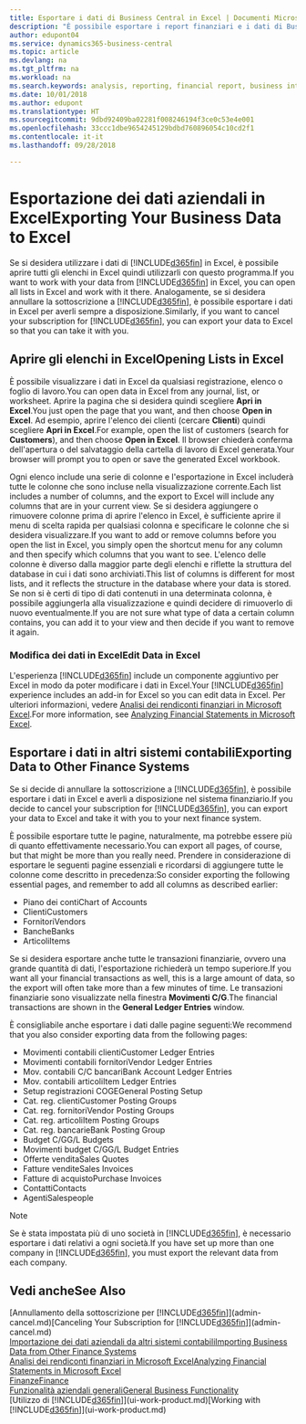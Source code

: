 ```yaml
---
title: Esportare i dati di Business Central in Excel | Documenti Microsoft
description: "È possibile esportare i report finanziari e i dati di Business Intelligence da Business Central in Excel o aprire i dati di Business Central in Excel."
author: edupont04
ms.service: dynamics365-business-central
ms.topic: article
ms.devlang: na
ms.tgt_pltfrm: na
ms.workload: na
ms.search.keywords: analysis, reporting, financial report, business intelligence, BI, Excel
ms.date: 10/01/2018
ms.author: edupont
ms.translationtype: HT
ms.sourcegitcommit: 9dbd92409ba02281f008246194f3ce0c53e4e001
ms.openlocfilehash: 33ccc1dbe9654245129bdbd760896054c10cd2f1
ms.contentlocale: it-it
ms.lasthandoff: 09/28/2018

---
```

# <a name="exporting-your-business-data-to-excel"></a><span data-ttu-id="503e6-103">Esportazione dei dati aziendali in Excel</span><span class="sxs-lookup"><span data-stu-id="503e6-103">Exporting Your Business Data to Excel</span></span>
<span data-ttu-id="503e6-104">Se si desidera utilizzare i dati di [!INCLUDE[d365fin](includes/d365fin_md.md)] in Excel, è possibile aprire tutti gli elenchi in Excel quindi utilizzarli con questo programma.</span><span class="sxs-lookup"><span data-stu-id="503e6-104">If you want to work with your data from [!INCLUDE[d365fin](includes/d365fin_md.md)] in Excel, you can open all lists in Excel and work with it there.</span></span> <span data-ttu-id="503e6-105">Analogamente, se si desidera annullare la sottoscrizione a [!INCLUDE[d365fin](includes/d365fin_md.md)], è possibile esportare i dati in Excel per averli sempre a disposizione.</span><span class="sxs-lookup"><span data-stu-id="503e6-105">Similarly, if you want to cancel your subscription for [!INCLUDE[d365fin](includes/d365fin_md.md)], you can export your data to Excel so that you can take it with you.</span></span>

## <a name="opening-lists-in-excel"></a><span data-ttu-id="503e6-106">Aprire gli elenchi in Excel</span><span class="sxs-lookup"><span data-stu-id="503e6-106">Opening Lists in Excel</span></span>
<span data-ttu-id="503e6-107">È possibile visualizzare i dati in Excel da qualsiasi registrazione, elenco o foglio di lavoro.</span><span class="sxs-lookup"><span data-stu-id="503e6-107">You can open data in Excel from any journal, list, or worksheet.</span></span> <span data-ttu-id="503e6-108">Aprire la pagina che si desidera quindi scegliere **Apri in Excel**.</span><span class="sxs-lookup"><span data-stu-id="503e6-108">You just open the page that you want, and then choose **Open in Excel**.</span></span> <span data-ttu-id="503e6-109">Ad esempio, aprire l'elenco dei clienti (cercare **Clienti**) quindi scegliere **Apri in Excel**.</span><span class="sxs-lookup"><span data-stu-id="503e6-109">For example, open the list of customers (search for **Customers**), and then choose **Open in Excel**.</span></span> <span data-ttu-id="503e6-110">Il browser chiederà conferma dell'apertura o del salvataggio della cartella di lavoro di Excel generata.</span><span class="sxs-lookup"><span data-stu-id="503e6-110">Your browser will prompt you to open or save the generated Excel workbook.</span></span>  

<span data-ttu-id="503e6-111">Ogni elenco include una serie di colonne e l'esportazione in Excel includerà tutte le colonne che sono incluse nella visualizzazione corrente.</span><span class="sxs-lookup"><span data-stu-id="503e6-111">Each list includes a number of columns, and the export to Excel will include any columns that are in your current view.</span></span> <span data-ttu-id="503e6-112">Se si desidera aggiungere o rimuovere colonne prima di aprire l'elenco in Excel, è sufficiente aprire il menu di scelta rapida per qualsiasi colonna e specificare le colonne che si desidera visualizzare.</span><span class="sxs-lookup"><span data-stu-id="503e6-112">If you want to add or remove columns before you open the list in Excel, you simply open the shortcut menu for any column and then specify which columns that you want to see.</span></span> <span data-ttu-id="503e6-113">L'elenco delle colonne è diverso dalla maggior parte degli elenchi e riflette la struttura del database in cui i dati sono archiviati.</span><span class="sxs-lookup"><span data-stu-id="503e6-113">This list of columns is different for most lists, and it reflects the structure in the database where your data is stored.</span></span> <span data-ttu-id="503e6-114">Se non si è certi di tipo di dati contenuti in una determinata colonna, è possibile aggiungerla alla visualizzazione e quindi decidere di rimuoverlo di nuovo eventualmente.</span><span class="sxs-lookup"><span data-stu-id="503e6-114">If you are not sure what type of data a certain column contains, you can add it to your view and then decide if you want to remove it again.</span></span>  

### <a name="edit-data-in-excel"></a><span data-ttu-id="503e6-115">Modifica dei dati in Excel</span><span class="sxs-lookup"><span data-stu-id="503e6-115">Edit Data in Excel</span></span>
<span data-ttu-id="503e6-116">L'esperienza [!INCLUDE[d365fin](includes/d365fin_md.md)] include un componente aggiuntivo per Excel in modo da poter modificare i dati in Excel.</span><span class="sxs-lookup"><span data-stu-id="503e6-116">Your [!INCLUDE[d365fin](includes/d365fin_md.md)] experience includes an add-in for Excel so you can edit data in Excel.</span></span> <span data-ttu-id="503e6-117">Per ulteriori informazioni, vedere [Analisi dei rendiconti finanziari in Microsoft Excel](finance-analyze-excel.md).</span><span class="sxs-lookup"><span data-stu-id="503e6-117">For more information, see [Analyzing Financial Statements in Microsoft Excel](finance-analyze-excel.md).</span></span>  

## <a name="exporting-data-to-other-finance-systems"></a><span data-ttu-id="503e6-118">Esportare i dati in altri sistemi contabili</span><span class="sxs-lookup"><span data-stu-id="503e6-118">Exporting Data to Other Finance Systems</span></span>
<span data-ttu-id="503e6-119">Se si decide di annullare la sottoscrizione a [!INCLUDE[d365fin](includes/d365fin_md.md)], è possibile esportare i dati in Excel e averli a disposizione nel sistema finanziario.</span><span class="sxs-lookup"><span data-stu-id="503e6-119">If you decide to cancel your subscription for [!INCLUDE[d365fin](includes/d365fin_md.md)], you can export your data to Excel and take it with you to your next finance system.</span></span>  

<span data-ttu-id="503e6-120">È possibile esportare tutte le pagine, naturalmente, ma potrebbe essere più di quanto effettivamente necessario.</span><span class="sxs-lookup"><span data-stu-id="503e6-120">You can export all pages, of course, but that might be more than you really need.</span></span> <span data-ttu-id="503e6-121">Prendere in considerazione di esportare le seguenti pagine essenziali e ricordarsi di aggiungere tutte le colonne come descritto in precedenza:</span><span class="sxs-lookup"><span data-stu-id="503e6-121">So consider exporting the following essential pages, and remember to add all columns as described earlier:</span></span>  

* <span data-ttu-id="503e6-122">Piano dei conti</span><span class="sxs-lookup"><span data-stu-id="503e6-122">Chart of Accounts</span></span>  
* <span data-ttu-id="503e6-123">Clienti</span><span class="sxs-lookup"><span data-stu-id="503e6-123">Customers</span></span>  
* <span data-ttu-id="503e6-124">Fornitori</span><span class="sxs-lookup"><span data-stu-id="503e6-124">Vendors</span></span>  
* <span data-ttu-id="503e6-125">Banche</span><span class="sxs-lookup"><span data-stu-id="503e6-125">Banks</span></span>  
* <span data-ttu-id="503e6-126">Articoli</span><span class="sxs-lookup"><span data-stu-id="503e6-126">Items</span></span>  

<span data-ttu-id="503e6-127">Se si desidera esportare anche tutte le transazioni finanziarie, ovvero una grande quantità di dati, l'esportazione richiederà un tempo superiore.</span><span class="sxs-lookup"><span data-stu-id="503e6-127">If you want all your financial transactions as well, this is a large amount of data, so the export will often take more than a few minutes of time.</span></span> <span data-ttu-id="503e6-128">Le transazioni finanziarie sono visualizzate nella finestra **Movimenti C/G**.</span><span class="sxs-lookup"><span data-stu-id="503e6-128">The financial transactions are shown in the **General Ledger Entries** window.</span></span>  

<span data-ttu-id="503e6-129">È consigliabile anche esportare i dati dalle pagine seguenti:</span><span class="sxs-lookup"><span data-stu-id="503e6-129">We recommend that you also consider exporting data from the following pages:</span></span>  

* <span data-ttu-id="503e6-130">Movimenti contabili clienti</span><span class="sxs-lookup"><span data-stu-id="503e6-130">Customer Ledger Entries</span></span>  
* <span data-ttu-id="503e6-131">Movimenti contabili fornitori</span><span class="sxs-lookup"><span data-stu-id="503e6-131">Vendor Ledger Entries</span></span>  
* <span data-ttu-id="503e6-132">Mov. contabili C/C bancari</span><span class="sxs-lookup"><span data-stu-id="503e6-132">Bank Account Ledger Entries</span></span>  
* <span data-ttu-id="503e6-133">Mov. contabili articoli</span><span class="sxs-lookup"><span data-stu-id="503e6-133">Item Ledger Entries</span></span>  
* <span data-ttu-id="503e6-134">Setup registrazioni COGE</span><span class="sxs-lookup"><span data-stu-id="503e6-134">General Posting Setup</span></span>  
* <span data-ttu-id="503e6-135">Cat. reg. clienti</span><span class="sxs-lookup"><span data-stu-id="503e6-135">Customer Posting Groups</span></span>  
* <span data-ttu-id="503e6-136">Cat. reg. fornitori</span><span class="sxs-lookup"><span data-stu-id="503e6-136">Vendor Posting Groups</span></span>  
* <span data-ttu-id="503e6-137">Cat. reg. articoli</span><span class="sxs-lookup"><span data-stu-id="503e6-137">Item Posting Groups</span></span>  
* <span data-ttu-id="503e6-138">Cat. reg. bancarie</span><span class="sxs-lookup"><span data-stu-id="503e6-138">Bank Posting Group</span></span>  
* <span data-ttu-id="503e6-139">Budget C/G</span><span class="sxs-lookup"><span data-stu-id="503e6-139">G/L Budgets</span></span>  
* <span data-ttu-id="503e6-140">Movimenti budget C/G</span><span class="sxs-lookup"><span data-stu-id="503e6-140">G/L Budget Entries</span></span>  
* <span data-ttu-id="503e6-141">Offerte vendita</span><span class="sxs-lookup"><span data-stu-id="503e6-141">Sales Quotes</span></span>  
* <span data-ttu-id="503e6-142">Fatture vendite</span><span class="sxs-lookup"><span data-stu-id="503e6-142">Sales Invoices</span></span>  
* <span data-ttu-id="503e6-143">Fatture di acquisto</span><span class="sxs-lookup"><span data-stu-id="503e6-143">Purchase Invoices</span></span>  
* <span data-ttu-id="503e6-144">Contatti</span><span class="sxs-lookup"><span data-stu-id="503e6-144">Contacts</span></span>  
* <span data-ttu-id="503e6-145">Agenti</span><span class="sxs-lookup"><span data-stu-id="503e6-145">Salespeople</span></span>  

> [!NOTE]  
>   <span data-ttu-id="503e6-146">Se è stata impostata più di uno società in [!INCLUDE[d365fin](includes/d365fin_md.md)], è necessario esportare i dati relativi a ogni società.</span><span class="sxs-lookup"><span data-stu-id="503e6-146">If you have set up more than one company in [!INCLUDE[d365fin](includes/d365fin_md.md)], you must export the relevant data from each company.</span></span>

## <a name="see-also"></a><span data-ttu-id="503e6-147">Vedi anche</span><span class="sxs-lookup"><span data-stu-id="503e6-147">See Also</span></span>
<span data-ttu-id="503e6-148">[Annullamento della sottoscrizione per [!INCLUDE[d365fin](includes/d365fin_md.md)]](admin-cancel.md)</span><span class="sxs-lookup"><span data-stu-id="503e6-148">[Canceling Your Subscription for [!INCLUDE[d365fin](includes/d365fin_md.md)]](admin-cancel.md)</span></span>  
[<span data-ttu-id="503e6-149">Importazione dei dati aziendali da altri sistemi contabili</span><span class="sxs-lookup"><span data-stu-id="503e6-149">Importing Business Data from Other Finance Systems</span></span>](across-import-data-configuration-packages.md)  
[<span data-ttu-id="503e6-150">Analisi dei rendiconti finanziari in Microsoft Excel</span><span class="sxs-lookup"><span data-stu-id="503e6-150">Analyzing Financial Statements in Microsoft Excel</span></span>](finance-analyze-excel.md)  
[<span data-ttu-id="503e6-151">Finanze</span><span class="sxs-lookup"><span data-stu-id="503e6-151">Finance</span></span>](finance.md)  
[<span data-ttu-id="503e6-152">Funzionalità aziendali generali</span><span class="sxs-lookup"><span data-stu-id="503e6-152">General Business Functionality</span></span>](ui-across-business-areas.md)  
<span data-ttu-id="503e6-153">[Utilizzo di [!INCLUDE[d365fin](includes/d365fin_md.md)]](ui-work-product.md)</span><span class="sxs-lookup"><span data-stu-id="503e6-153">[Working with [!INCLUDE[d365fin](includes/d365fin_md.md)]](ui-work-product.md)</span></span>  

